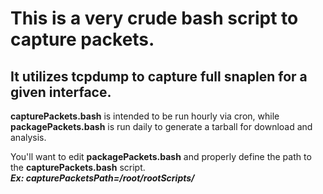 # This is a very crude bash script to capture packets.

## It utilizes tcpdump to capture full snaplen for a given interface. 

**capturePackets.bash** is intended to be run hourly via cron, while **packagePackets.bash** is run daily to generate 
a tarball for download and analysis.

You'll want to edit **packagePackets.bash** and properly define the path to the **capturePackets.bash** script.<br>
***Ex: capturePacketsPath=/root/rootScripts/***
